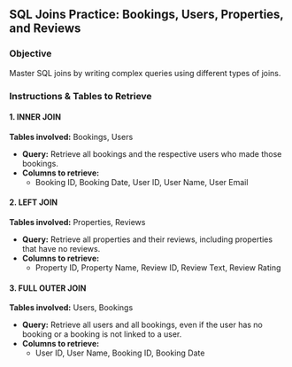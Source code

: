 ## SQL Joins Practice: Bookings, Users, Properties, and Reviews

### Objective
Master SQL joins by writing complex queries using different types of joins.

### Instructions & Tables to Retrieve

#### 1. INNER JOIN
**Tables involved:** Bookings, Users
- **Query:** Retrieve all bookings and the respective users who made those bookings.
- **Columns to retrieve:**
  - Booking ID, Booking Date, User ID, User Name, User Email

#### 2. LEFT JOIN
**Tables involved:** Properties, Reviews
- **Query:** Retrieve all properties and their reviews, including properties that have no reviews.
- **Columns to retrieve:**
  - Property ID, Property Name, Review ID, Review Text, Review Rating

#### 3. FULL OUTER JOIN
**Tables involved:** Users, Bookings
- **Query:** Retrieve all users and all bookings, even if the user has no booking or a booking is not linked to a user.
- **Columns to retrieve:**
  - User ID, User Name, Booking ID, Booking Date
